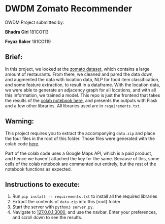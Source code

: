 # DWDM Zomato Recommender

DWDM Project submitted by:

**Bhadra Giri** 181CO113

**Feyaz Baker** 181CO119

## Brief:
In this project, we looked at the [zomato dataset](https://www.kaggle.com/himanshupoddar/zomato-bangalore-restaurants), which contains a large amount of restaurants. From there, we cleaned and pared the data down, and augmented the data with location data, NLP for food item classification, and some feature extraction, to result in a dataframe. With the location data, we were able to generate an adjacency graph for all locations, and with all this information, we trained a model. This repo is just the frontend that takes the results of the [colab notebook here](https://colab.research.google.com/drive/1gQaFM9grXS3QIEm6Oahg08objzEmWS8R?usp=sharing&authuser=1#scrollTo=-bH38wnLr6YN), and presents the outputs with Flask and a few other libraries. All libraries used are in `requirements.txt`. 

## Warning: 

This project requires you to extract the accompanying `data.zip` and place the four files in the root of this folder. Those files were generated with the colab code [here](https://colab.research.google.com/drive/1gQaFM9grXS3QIEm6Oahg08objzEmWS8R?usp=sharing&authuser=1#scrollTo=-bH38wnLr6YN). 

Part of the colab code uses a Google Maps API, which is a paid product, and hence we haven't attached the key for the same. Because of this, some cells of the colab notebook are commented out entirely, but the rest of the notebook functions as expected.



## Instructions to execute:

1. Run `pip install -r requirements.txt` to install all the required libraries
2. Extract the contents of `data.zip` into this (root) folder
3. Start the server with `python3 server.py`.
4. Navigate to [127.0.0.1:3000](127.0.0.1:3000), and use the navbar. Enter your preferences, and scroll down to see the results.